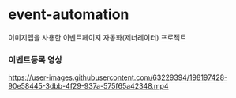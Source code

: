 # event-automation
이미지맵을 사용한 이벤트페이지 자동화(제너레이터) 프로젝트

### 이벤트등록 영상
https://user-images.githubusercontent.com/63229394/198197428-90e58445-3dbb-4f29-937a-575f65a42348.mp4
